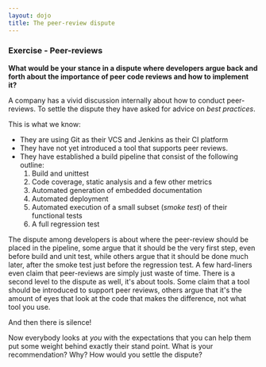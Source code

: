 ```yaml
---
layout: dojo
title: The peer-review dispute
---
```

### Exercise - Peer-reviews
__What would be your stance in a dispute where developers argue back and forth about the importance of peer code reviews and how to implement it?__

A company has a vivid discussion internally about how to conduct peer-reviews. To settle the dispute they have asked for advice on _best practices_.

This is what we know:

* They are using Git as their VCS and Jenkins as their CI platform
* They have not yet introduced a tool that supports peer reviews.
* They have established a build pipeline that consist of the following outline:
    1. Build and unittest
    1. Code coverage, static analysis and a few other metrics
    1. Automated generation of embedded documentation
    1. Automated deployment
    1. Automated execution of a small subset (_smoke test_) of their functional tests
    1. A full regression test

The dispute among developers is about where the peer-review should be placed in the pipeline, some argue that it should be the very first step, even before build and unit test, while others argue that it should be done much later, after the smoke test just before the regression test. A few hard-liners even claim that peer-reviews are simply just waste of time. There is a second level to the dispute as well, it's about tools. Some claim that a tool should be introduced to support peer reviews, others argue that it's the amount of eyes that look at the code that makes the difference, not what tool you use.

And then there is silence! 

Now everybody looks at _you_ with the expectations that you can help them put some weight behind exactly their stand point. What is your recommendation? Why? How would you settle the dispute?